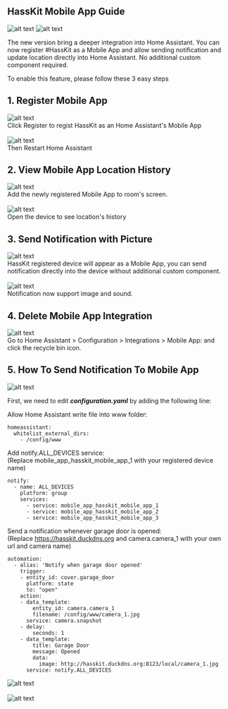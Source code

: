 ## HassKit Mobile App Guide

![alt text](https://github.com/tuanha2000vn/hasskit/blob/master/graphic%20template/mobile_app/Screenshot_6.png)
![alt text](https://github.com/tuanha2000vn/hasskit/blob/master/graphic%20template/mobile_app/Screenshot_4.png)

The new version bring a deeper integration into Home Assistant. You can now register #HassKit as a Mobile App and allow sending notification and update location directly into Home Assistant. No additional custom component required.

To enable this feature, please follow these 3 easy steps

## 1. Register Mobile App

![alt text](https://github.com/tuanha2000vn/hasskit/blob/master/graphic%20template/mobile_app/Screenshot_1.png)
<br>Click Register to regist HassKit as an Home Assistant's Mobile App
<br><br>
![alt text](https://github.com/tuanha2000vn/hasskit/blob/master/graphic%20template/mobile_app/Screenshot_2.png)
<br>Then Restart Home Assistant

## 2. View Mobile App Location History

![alt text](https://github.com/tuanha2000vn/hasskit/blob/master/graphic%20template/mobile_app/Screenshot_3.png)
<br>Add the newly registered Mobile App to room's screen.
<br><br>
![alt text](https://github.com/tuanha2000vn/hasskit/blob/master/graphic%20template/mobile_app/Screenshot_4.png)
<br>Open the device to see location's history

## 3. Send Notification with Picture

![alt text](https://github.com/tuanha2000vn/hasskit/blob/master/graphic%20template/mobile_app/Screenshot_5.png)
<br>HassKit registered device will appear as a Mobile App, you can send notification directly into the device without additional custom component.
<br><br>
![alt text](https://github.com/tuanha2000vn/hasskit/blob/master/graphic%20template/mobile_app/Screenshot_6.png)
<br>Notification now support image and sound.

## 4. Delete Mobile App Integration
![alt text](https://github.com/tuanha2000vn/hasskit/blob/master/graphic%20template/mobile_app/Screenshot_7.png)
<br>Go to Home Assistant > Configuration > Integrations > Mobile App: <App Name> and click the recycle bin icon.

## 5. How To Send Notification To Mobile App

![alt text](https://github.com/tuanha2000vn/hasskit/blob/master/graphic%20template/mobile_app/Screenshot_9.png)

First, we need to edit ***configuration.yaml*** by adding the following line:

Allow Home Assistant write file into www folder:
```
homeassistant:
  whitelist_external_dirs:
    - /config/www
```

Add notify.ALL_DEVICES service:
<br>
(Replace mobile_app_hasskit_mobile_app_1 with your registered device name)
```
notify:
  - name: ALL_DEVICES
    platform: group
    services:
      - service: mobile_app_hasskit_mobile_app_1
      - service: mobile_app_hasskit_mobile_app_2
      - service: mobile_app_hasskit_mobile_app_3
```

Send a notification whenever garage door is opened:
<br>
(Replace https://hasskit.duckdns.org and camera.camera_1 with your own url and camera name)
```
automation:
  - alias: 'Notify when garage door opened'
    trigger:
    - entity_id: cover.garage_door
      platform: state
      to: "open"
    action:
    - data_template:
        entity_id: camera.camera_1
        filename: /config/www/camera_1.jpg
      service: camera.snapshot
    - delay:
        seconds: 1
    - data_template:
        title: Garage Door 
        message: Opened
        data:
          image: http://hasskit.duckdns.org:8123/local/camera_1.jpg
      service: notify.ALL_DEVICES   
```
![alt text](https://github.com/tuanha2000vn/hasskit/blob/master/graphic%20template/mobile_app/Screenshot_8.png)
<br>
<br>
![alt text](https://github.com/tuanha2000vn/hasskit/blob/master/graphic%20template/mobile_app/Screenshot_10.png)
